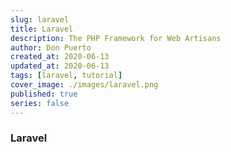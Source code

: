 ```yaml
---
slug: laravel
title: Laravel
description: The PHP Framework for Web Artisans
author: Don Puerto
created_at: 2020-06-13
updated_at: 2020-06-13
tags: [laravel, tutorial]
cover_image: ./images/laravel.png
published: true
series: false
---
```


### Laravel
